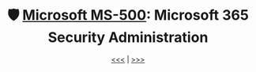 <div align="center">

# 🛡️ [Microsoft MS-500](ms-500-index.md): Microsoft 365 Security Administration

[<<<](ms-500-part4.md) | [>>>](ms-500-part2.md)
      
</div>
